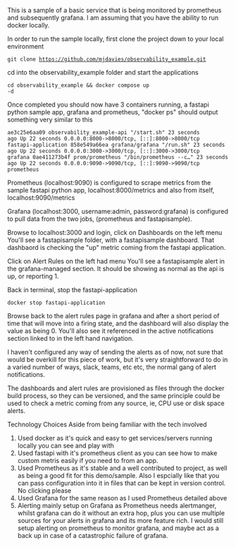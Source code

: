 This is a sample of a basic service that is being monitored by prometheus and subsequently grafana.  I am assuming that you have the ability to run docker locally.

In order to run the sample locally, first clone the project down to your local environment

<code>git clone https://github.com/mjdavies/observability_example.git</code>

cd into the observability_example folder and start the applications

<code>cd observability_example && docker compose up -d</code>

Once completed you should now have 3 containers running, a fastapi python sample app, grafana and prometheus, "docker ps" should output something very similar to this

<code>ae3c25e6aa09   observability_example-api   "/start.sh"              23 seconds ago   Up 22 seconds   0.0.0.0:8000->8000/tcp, [::]:8000->8000/tcp   fastapi-application
858e549a66ea   grafana/grafana             "/run.sh"                23 seconds ago   Up 22 seconds   0.0.0.0:3000->3000/tcp, [::]:3000->3000/tcp   grafana
0ae411273b4f   prom/prometheus             "/bin/prometheus --c…"   23 seconds ago   Up 22 seconds   0.0.0.0:9090->9090/tcp, [::]:9090->9090/tcp   prometheus</code>

Prometheus (localhost:9090) is configured to scrape metrics from the sample fastapi python app, localhost:8000/metrics and also from itself, localhost:9090/metrics

Grafana (localhost:3000, username:admin, password:grafana) is configured to pull data from the two jobs, (prometheus and fastapisample).

Browse to localhost:3000 and login, click on Dashboards on the left menu
You'll see a fastapisample folder, with a fastapisample dashboard.  That dashbaord is checking the "up" metric coming from the fastapi application.

Click on Alert Rules on the left had menu
You'll see a fastapisample alert in the grafana-managed section. It should be showing as normal as the api is up, or reporting 1.

Back in terminal, stop the fastapi-application

<code>docker stop fastapi-application</code>

Browse back to the alert rules page in grafana and after a short period of time that will move into a firing state, and the dashboard will also display the value as being 0.
You'll also see it referenced in the active notifications section linked to in the left hand navigation.

I haven't configured any way of sending the alerts as of now, not sure that would be overkill for this piece of work, but it's very straightforward to do in a varied number of ways, slack, teams, etc etc, the normal gang of alert notifications.

The dashboards and alert rules are provisioned as files through the docker build process, so they can be versioned, and the same principle could be used to check a metric coming from any source, ie, CPU use or disk space alerts.


Technology Choices
Aside from being familiar with the tech involved

1. Used docker as it's quick and easy to get services/servers running locally you can see and play with
2. Used fastapi with it's prometheus client as you can see how to make custom metris easily if you need to from an app.
3. Used Prometheus as it's stable and a well contributed to project, as well as being a good fit for this demo/sample. Also I espcially like that you can pass configuration into it in files that can be kept in version control. No clicking please
4. Used Grafana for the same reason as I used Prometheus detailed above
5. Alerting mainly setup on Grafana as Prometheus needs alertmanger, whilst grafana can do it without an extra hop, plus you can use multiple sources for your alerts in grafana and its more feature rich. I would still setup alerting on prometheus to monitor grafana, and maybe act as a back up in case of a catastrophic failure of grafana.

   